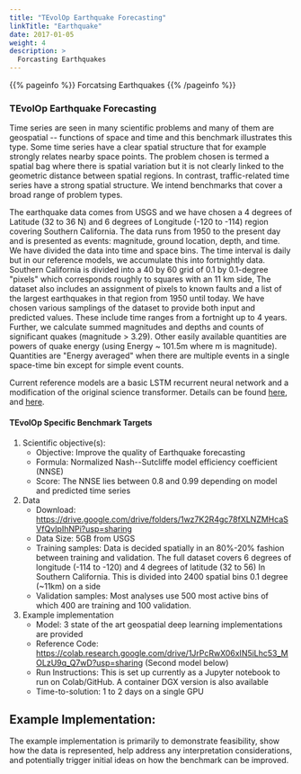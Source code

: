 ```yaml
---
title: "TEvolOp Earthquake Forecasting"
linkTitle: "Earthquake"
date: 2017-01-05
weight: 4
description: >
  Forcasting Earthquakes
---
```


{{% pageinfo %}}
Forcatsing Earthquakes
{{% /pageinfo %}}

### TEvolOp Earthquake Forecasting

Time series are seen in many scientific problems and many of them are
geospatial -- functions of space and time and this benchmark illustrates
this type. Some time series have a clear spatial structure that for
example strongly relates nearby space points. The problem chosen is
termed a spatial bag where there is spatial variation but it is not
clearly linked to the geometric distance between spatial regions. In
contrast, traffic-related time series have a strong spatial structure.
We intend benchmarks that cover a broad range of problem types.

The earthquake data comes from USGS and we have chosen a 4 degrees of
Latitude (32 to 36 N) and 6 degrees of Longitude (-120 to -114) region
covering Southern California. The data runs from 1950 to the present day
and is presented as events: magnitude, ground location, depth, and time.
We have divided the data into time and space bins. The time interval is
daily but in our reference models, we accumulate this into fortnightly
data. Southern California is divided into a 40 by 60 grid of 0.1 by
0.1-degree "pixels" which corresponds roughly to squares with an 11 km
side, The dataset also includes an assignment of pixels to known faults
and a list of the largest earthquakes in that region from 1950 until
today. We have chosen various samplings of the dataset to provide both
input and predicted values. These include time ranges from a fortnight
up to 4 years. Further, we calculate summed magnitudes and depths and
counts of significant quakes (magnitude \> 3.29). Other easily available
quantities are powers of quake energy (using Energy \~ 101.5m where m is
magnitude). Quantities are "Energy averaged" when there are multiple
events in a single space-time bin except for simple event counts.

Current reference models are a basic LSTM recurrent neural network and a
modification of the original science transformer. Details can be found
[here](https://docs.google.com/presentation/d/1ykYnX0uvxPE-M-c-Tau8irU3IqYuvj8Ws8iUqd5RCxQ/edit?usp=sharing),
and
[here](https://www.researchgate.net/publication/346012611_DRAFT_Deep_Learning_for_Spatial_Time_Series).

#### TEvolOp Specific Benchmark Targets

1.  Scientific objective(s):
    -   Objective: Improve the quality of Earthquake forecasting
    -   Formula: Normalized Nash--Sutcliffe model efficiency coefficient
        (NNSE)
    -   Score: The NNSE lies between 0.8 and 0.99 depending on model and
        predicted time series
2.  Data
    -   Download:
        <https://drive.google.com/drive/folders/1wz7K2R4gc78fXLNZMHcaSVfQvIpIhNPi?usp=sharing>
    -   Data Size: 5GB from USGS
    -   Training samples: Data is decided spatially in an 80%-20%
        fashion between training and validation. The full dataset covers
        6 degrees of longitude (-114 to -120) and 4 degrees of latitude
        (32 to 56) In Southern California. This is divided into 2400
        spatial bins 0.1 degree (\~11km) on a side
    -   Validation samples: Most analyses use 500 most active bins of
        which 400 are training and 100 validation.
3.  Example implementation
    -   Model: 3 state of the art geospatial deep learning
        implementations are provided
    -   Reference Code:
        <https://colab.research.google.com/drive/1JrPcRwX06xIN5iLhc53_MOLzU9q_Q7wD?usp=sharing>
        (Second model below)
    -   Run Instructions: This is set up currently as a Jupyter notebook
        to run on Colab/GitHub. A container DGX version is also
        available
    -   Time-to-solution: 1 to 2 days on a single GPU

## Example Implementation:

The example implementation is primarily to demonstrate feasibility, show
how the data is represented, help address any interpretation
considerations, and potentially trigger initial ideas on how the
benchmark can be improved.

